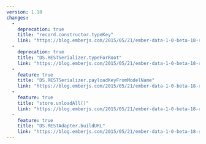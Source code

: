 ```yaml
---
version: 1.18
changes:
  -
    deprecation: true
    title: "record.constructor.typeKey"
    link: "https://blog.emberjs.com/2015/05/21/ember-data-1-0-beta-18-released.html"
  -
    deprecation: true
    title: "DS.RESTSerializer.typeForRoot"
    link: "https://blog.emberjs.com/2015/05/21/ember-data-1-0-beta-18-released.html"
  -
    feature: true
    title: "DS.RESTSerializer.payloadKeyFromModelName"
    link: "https://blog.emberjs.com/2015/05/21/ember-data-1-0-beta-18-released.html"
  -
    feature: true
    title: "store.unloadAll()"
    link: "https://blog.emberjs.com/2015/05/21/ember-data-1-0-beta-18-released.html"
  -
    feature: true
    title: "DS.RESTAdapter.buildURL"
    link: "https://blog.emberjs.com/2015/05/21/ember-data-1-0-beta-18-released.html"
---
```

